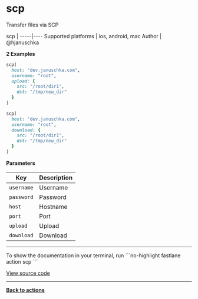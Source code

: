 # scp


Transfer files via SCP







scp |
-----|----
Supported platforms | ios, android, mac
Author | @hjanuschka



**2 Examples**

```ruby
scp(
  host: "dev.januschka.com",
  username: "root",
  upload: {
    src: "/root/dir1",
    dst: "/tmp/new_dir"
  }
)
```

```ruby
scp(
  host: "dev.januschka.com",
  username: "root",
  download: {
    src: "/root/dir1",
    dst: "/tmp/new_dir"
  }
)
```





**Parameters**

Key | Description
----|------------
  `username` | Username
  `password` | Password
  `host` | Hostname
  `port` | Port
  `upload` | Upload
  `download` | Download




<hr />
To show the documentation in your terminal, run
```no-highlight
fastlane action scp
```

<a href="https://github.com/fastlane/fastlane/blob/master/fastlane/lib/fastlane/actions/scp.rb" target="_blank">View source code</a>

<hr />

<a href="/actions"><b>Back to actions</b></a>
